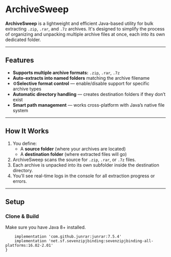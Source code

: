 # ArchiveSweep

**ArchiveSweep** is a lightweight and efficient Java-based utility for bulk extracting `.zip`, `.rar`, and `.7z` archives. It's designed to simplify the process of organizing and unpacking multiple archive files at once, each into its own dedicated folder.

---

## Features

- **Supports multiple archive formats:** `.zip`, `.rar`, `.7z`
- **Auto-extracts into named folders** matching the archive filename
- ⚙**Selective format control** — enable/disable support for specific archive types
- **Automatic directory handling** — creates destination folders if they don’t exist
- **Smart path management** — works cross-platform with Java’s native file system

---

## How It Works

1. You define:
   - A **source folder** (where your archives are located)
   - A **destination folder** (where extracted files will go)
2. ArchiveSweep scans the source for `.zip`, `.rar`, or `.7z` files.
3. Each archive is unpacked into its own subfolder inside the destination directory.
4. You’ll see real-time logs in the console for all extraction progress or errors.

---

## Setup

### Clone & Build

Make sure you have Java 8+ installed.

```dependencies {
    implementation 'com.github.junrar:junrar:7.5.4'
    implementation 'net.sf.sevenzipjbinding:sevenzipjbinding-all-platforms:16.02-2.01'
}
